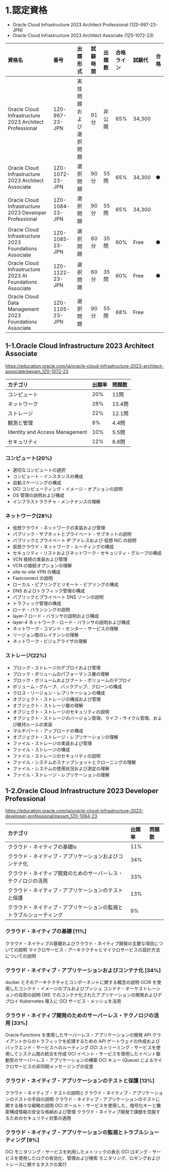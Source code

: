 # 1.認定資格

* Oracle Cloud Infrastructure 2023 Architect Professional (1Z0-997-23-JPN)
* Oracle Cloud Infrastructure 2023 Architect Associate (1Z0-1072-23)

|資格名|番号|出題形式|試験時間|出題数|合格ライン|試験代|合格|
|:---|:---|:---|:---|:---|:---|:---|:---|
|Oracle Cloud Infrastructure 2023 Architect Professional|1Z0-997-23-JPN|実技問題および選択問題|91分|非公開|65%|34,300||
|Oracle Cloud Infrastructure 2023 Architect Associate|1Z0-1072-23-JPN|選択問題|90分|55問|65%|34,300|●|
|Oracle Cloud Infrastructure 2023 Developer Professional|1Z0-1084-23-JPN|選択問題|90分|55問|65%|34,300||
|Oracle Cloud Infrastructure 2023 Foundations Associate|1Z0-1085-23-JPN|選択問題|60分|35問|60%|Free|●|
|Oracle Cloud Infrastructure 2023 AI Foundations Associate|1Z0-1122-23-JPN|選択問題|60分|35問|60%|Free|●|
|Oracle Cloud Data Management 2023 Foundations Associate|1Z0-1105-23-JPN|選択問題|90分|55問|68%|Free||

## 1-1.Oracle Cloud Infrastructure 2023 Architect Associate
https://education.oracle.com/ja/oracle-cloud-infrastructure-2023-architect-associate/pexam_1Z0-1072-23

|カテゴリ|出題率|問題数|
|:---|:---|:---|
|コンピュート|20%|11問|
|ネットワーク|28%|15.4問|
|ストレージ|22%|12.1問|
|観測と管理|8%|4.4問|
|Identity and Access Management|10%|5.5問|
|セキュリティ|12%|6.6問|

### コンピュート(20%)

* 適切なコンピュートの選択
* コンピュート・インスタンスの構成
* 自動スケーリングの構成
* OCI コンピューティング・イメージ・オプションの説明
* OS 管理の説明および構成
* インフラストラクチャ・メンテナンスの理解

### ネットワーク(28%)

* 仮想クラウド・ネットワークの実装および管理
* パブリック・サブネットとプライベート・サブネットの説明
* パブリックとプライベート IP アドレスおよび 仮想 NIC の説明
* 仮想クラウド・ネットワーク・ルーティングの構成
* セキュリティ・リストおよびネットワーク・セキュリティ・グループの構成
* VCN 接続の実装および管理
* VCN の接続オプションの理解
* site-to-site VPN の構成
* Fastconnect の説明
* ローカル・ピアリングとリモート・ピアリングの構成
* DNS およびトラフィック管理の構成
* パブリックとプライベート DNS ゾーンの説明
* トラフィック管理の構成
* ロード・バランシングの説明
* layer-7 ロード・バランサの説明および構成
* layer-4 ネットワーク・ロード・バランサの説明および構成
* ネットワーク・コマンド・センター・サービスの理解
* リージョン間のレイテンシの理解
* ネットワーク・ビジュアライザの理解

### ストレージ(22%)

* ブロック・ストレージのデプロイおよび管理
* ブロック・ボリュームのパフォーマンス層の理解
* ブロック・ボリュームおよびブート・ボリュームのデプロイ
* ボリューム・グループ、バックアップ、クローンの構成
* クロス・リージョン・レプリケーションの構成
* オブジェクト・ストレージの構成および管理
* オブジェクト・ストレージ層の理解
* オブジェクト・ストレージのセキュリティの説明
* オブジェクト・ストレージのバージョン管理、ライフ・サイクル管理、および維持ルールの実装
* マルチパート・アップロードの構成
* オブジェクト・ストレージ・レプリケーションの理解
* ファイル・ストレージの実装および管理
* ファイル・ストレージの構成
* ファイル・ストレージのセキュリティの説明
* ファイル・システムのスナップショットとクローニングの理解
* ファイル・システムの使用状況および測定の理解
* ファイル・ストレージ・レプリケーションの理解

## 1-2.Oracle Cloud Infrastructure 2023 Developer Professional 
https://education.oracle.com/ja/oracle-cloud-infrastructure-2023-developer-professional/pexam_1Z0-1084-23

|カテゴリ|出題率|問題数|
|:---|:---|:---|
|クラウド・ネイティブの基礎ls|11%|
|クラウド・ネイティブ・アプリケーションおよびコンテナ化|34%|
|クラウド・ネイティブ開発のためのサーバーレス・テクノロジの活用|33%|
|クラウド・ネイティブ・アプリケーションのテストと保護|13%|
|クラウド・ネイティブ・アプリケーションの監視とトラブルシューティング|9%|

### クラウド・ネイティブの基礎 [11%]

クラウド・ネイティブの基礎およびクラウド・ネイティブ開発の主要な項目についての説明
マイクロサービス・アーキテクチャとマイクロサービスの設計方法についての説明

### クラウド・ネイティブ・アプリケーションおよびコンテナ化 [34%]

docker とそのアーキテクチャとコンポーネントに関する概念の説明
OCIR を使用したコンテナ・イメージのプルおよびプッシュ
コンテナ・オーケストレーションの役割の説明
OKE でのコンテナ化されたアプリケーションの開発およびデプロイ
Kubernetes 導入に OCI サービス・メッシュを活用

### クラウド・ネイティブ開発のためのサーバーレス・テクノロジの活用 [33%]

Oracle Functions を使用したサーバーレス・アプリケーションの開発
API クライアントからのトラフィックを処理するための API ゲートウェイの作成およびバックエンド・サービスへのルーティング
OCI ストリーミング・サービスを使用してシステム間の統合を作成
OCI イベント・サービスを使用したイベント駆動型のサーバーレス・アプリケーションの構築
OCI キュー (Queue) によるマイクロサービスの非同期メッセージングの促進

### クラウド・ネイティブ・アプリケーションのテストと保護 [13%]

クラウド・ネイティブ・テストの説明とクラウド・ネイティブ・アプリケーションのテストの手段の説明
クラウド・ネイティブ・アプリケーションのテストに関する様々な戦略の説明
OCI ボールト・サービスを使用した、暗号化キーと機密構成情報の安全な格納および管理
クラウド・ネイティブ開発で課題を克服するためのセキュリティ対策の適用

### クラウド・ネイティブ・アプリケーションの監視とトラブルシューティング [9%]

OCI モニタリング・サービスを利用したメトリックの表示
OCI ロギング・サービスを使用したログの有効化、管理および検索
モニタリング、ロギングおよびトレースに関するタスクの実行